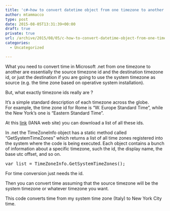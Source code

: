 ```yaml
---
title: 'c#–how to convert datetime object from one timezone to another'
author: mtammacco
type: post
date: 2015-08-05T13:31:39+00:00
draft: true
private: true
url: /archive/2015/08/05/c-how-to-convert-datetime-object-from-one-timezone-to-another.aspx
categories:
  - Uncategorized

---
```

What you need to convert time in Microsoft .net from one timezone to another are essentially the source timezone id and the destination timezone id, or just the destination if you are going to use the system timezone as source (e.g. the time zone based on operative system installation).

But, what exactly timezone ids really are ? 

It&#8217;s a simple standard description of each timezone across the globe.  
For example, the time zone id for Rome is “W. Europe Standard Time”, while the New York’s one is “Eastern Standard Time”.

At this <a href="http://www.iana.org/time-zones" target="_blank" rel="noopener">link</a> (IANA web site) you can download a list of all these ids.

In .net the TimeZoneInfo object has a static method called “GetSystemTimeZones” which returns a list of all time zones registered into the system where the code is being executed. Each object contains a bunch of information about a specific timezone, such the id, the display name, the base utc offset, and so on.

<pre class="brush: csharp; title: ; notranslate" title="">var list = TimeZoneInfo.GetSystemTimeZones();
</pre>

For time conversion just needs the id.

Then you can convert time assuming that the source timezone will be the system timezone or whatever timezone you want.

This code converts time from my system time zone (Italy) to New York City time.